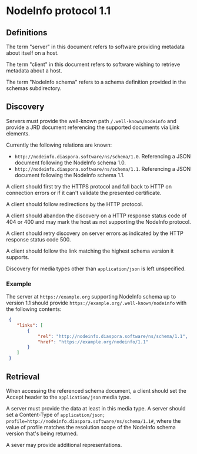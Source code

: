 # NodeInfo protocol 1.1

## Definitions

The term "server" in this document refers to software providing
metadata about itself on a host.

The term "client" in this document refers to software wishing to
retrieve metadata about a host.

The term "NodeInfo schema" refers to a schema definition provided in the
schemas subdirectory.

## Discovery

Servers must provide the well-known path `/.well-known/nodeinfo` and
provide a JRD document referencing the supported documents via Link
elements.

Currently the following relations are known:

* `http://nodeinfo.diaspora.software/ns/schema/1.0`. Referencing a JSON document
  following the NodeInfo schema 1.0.
* `http://nodeinfo.diaspora.software/ns/schema/1.1`. Referencing a JSON document
  following the NodeInfo schema 1.1.

A client should first try the HTTPS protocol and fall back to HTTP on
connection errors or if it can't validate the presented certificate.

A client should follow redirections by the HTTP protocol.

A client should abandon the discovery on a HTTP response status code of
404 or 400 and may mark the host as not supporting the NodeInfo protocol.

A client should retry discovery on server errors as indicated by the
HTTP response status code 500.

A client should follow the link matching the highest schema version it
supports.

Discovery for media types other than `application/json` is left
unspecified.

### Example

The server at `https://example.org` supporting NodeInfo schema up to version
1.1 should provide `https://example.org/.well-known/nodeinfo` with the following
contents:

```json
 {
    "links": [
        {
            "rel": "http://nodeinfo.diaspora.software/ns/schema/1.1",
            "href": "https://example.org/nodeinfo/1.1"
        }
    ]
 }
```


## Retrieval

When accessing the referenced schema document, a client should set the
Accept header to the `application/json` media type.

A server must provide the data at least in this media type. A server should
set a Content-Type of
`application/json; profile=http://nodeinfo.diaspora.software/ns/schema/1.1#`,
where the value of profile matches the resolution scope of the NodeInfo
schema version that's being returned.

A sever may provide additional representations.
